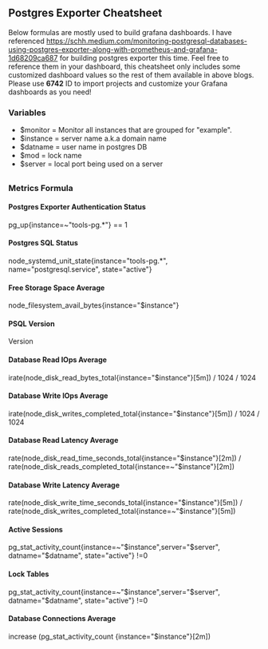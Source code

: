 
## Postgres Exporter Cheatsheet ##
Below formulas are mostly used to build grafana dashboards. 
I have referenced https://schh.medium.com/monitoring-postgresql-databases-using-postgres-exporter-along-with-prometheus-and-grafana-1d68209ca687 for building postgres exporter this time. 
Feel free to reference them in your dashboard, this cheatsheet only includes some customized dashboard values so the rest of them available in above blogs.
Please use **6742** ID to import projects and customize your Grafana dashboards as you need! 

### Variables 
- $monitor = Monitor all instances that are grouped for "example". 
- $instance = server name a.k.a domain name
- $datname = user name in postgres DB
- $mod = lock name
- $server = local port being used on a server

##
### Metrics Formula

#### Postgres Exporter Authentication Status
pg_up{instance=~"tools-pg.*"} == 1

#### Postgres SQL Status
node_systemd_unit_state{instance="tools-pg.*", name="postgresql.service", state="active"}

#### Free Storage Space Average
node_filesystem_avail_bytes{instance="$instance"}

#### PSQL Version 
Version

#### Database Read IOps Average
irate(node_disk_read_bytes_total{instance="$instance"}[5m]) / 1024 / 1024

#### Database Write IOps Average
irate(node_disk_writes_completed_total{instance="$instance"}[5m]) / 1024 / 1024

#### Database Read Latency Average
rate(node_disk_read_time_seconds_total{instance="$instance"}[2m]) / rate(node_disk_reads_completed_total{instance=~"$instance"}[2m])

#### Database Write Latency Average
rate(node_disk_write_time_seconds_total{instance="$instance"}[5m]) / rate(node_disk_writes_completed_total{instance=~"$instance"}[5m])

#### Active Sessions
pg_stat_activity_count{instance=~"$instance",server="$server", datname="$datname", state="active"} !=0

#### Lock Tables
pg_stat_activity_count{instance=~"$instance",server="$server", datname="$datname", state="active"} !=0

#### Database Connections Average
 increase (pg_stat_activity_count {instance="$instance"}[2m])
 
 



